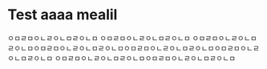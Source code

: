 # Test aaaa mealil 


ㅇㅁㄹㅁㅇㄴㄹㅇㄴㅁㄹㅇㄴㅁ
ㅇㅁㄹㅁㅇㄴㄹㅇㄴㅁㄹㅇㄴㅁ
ㅇㅁㄹㅁㅇㄴㄹㅇㄴㅁㄹㅇㄴㅁㅇㅁㄹㅁㅇㄴㄹㅇㄴㅁㄹㅇㄴㅁㅇㅁㄹㅁㅇㄴㄹㅇㄴㅁㄹㅇㄴㅁㅇㅁㄹㅁㅇㄴㄹㅇㄴㅁㄹㅇㄴㅁ
ㅇㅁㄹㅁㅇㄴㄹㅇㄴㅁㄹㅇㄴㅁㅇㅁㄹㅁㅇㄴㄹㅇㄴㅁㄹㅇㄴㅁ

